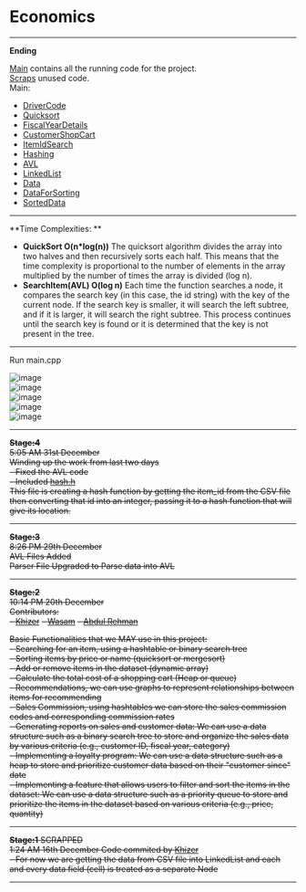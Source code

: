 # Economics
---
**Ending**  

[Main](https://github.com/khizer-kt/Economics/tree/main/work) contains all the running code for the project.  
[Scraps](https://github.com/khizer-kt/Economics/tree/main/scrap) unused code.  
Main:  
- [DriverCode](https://github.com/khizer-kt/Economics/blob/main/work/main.cpp)
- [Quicksort](https://github.com/khizer-kt/Economics/blob/main/work/sort.h)  
- [FiscalYearDetails](https://github.com/khizer-kt/Economics/blob/main/work/main.h)  
- [CustomerShopCart](https://github.com/khizer-kt/Economics/blob/main/work/main.h)  
- [ItemIdSearch](https://github.com/khizer-kt/Economics/blob/main/work/main.h)  
- [Hashing](https://github.com/khizer-kt/Economics/blob/main/work/main.h)  
- [AVL](https://github.com/khizer-kt/Economics/blob/main/work/main.h)  
- [LinkedList](https://github.com/khizer-kt/Economics/blob/main/work/main.h)
- [Data](https://github.com/khizer-kt/Economics/blob/main/work/test.csv)
- [DataForSorting](https://github.com/khizer-kt/Economics/blob/main/work/test3.csv)
- [SortedData](https://github.com/khizer-kt/Economics/blob/main/work/test4.csv)  

---   
**Time Complexities: **  
- **QuickSort O(n*log(n))** The quicksort algorithm divides the array into two halves and then recursively sorts each half. This means that the time complexity is proportional to the number of elements in the array multiplied by the number of times the array is divided (log n).  
- **SearchItem(AVL) O(log n)** Each time the function searches a node, it compares the search key (in this case, the id string) with the key of the current node. If the search key is smaller, it will search the left subtree, and if it is larger, it will search the right subtree. This process continues until the search key is found or it is determined that the key is not present in the tree.


---
Run main.cpp    
  
![image](https://user-images.githubusercontent.com/99535489/210188553-9a1bdd47-3bc5-416d-8b0d-233b5590ac03.png)    
![image](https://user-images.githubusercontent.com/99535489/210188565-65ba4953-f5bb-4fbe-94fa-05e90e2de132.png)    
![image](https://user-images.githubusercontent.com/99535489/210188579-7e91dab1-e254-4ad1-b275-122a27a81fa0.png)    
![image](https://user-images.githubusercontent.com/99535489/210188587-b948c211-26f9-4bce-b909-f9642aaba4ae.png)    
![image](https://user-images.githubusercontent.com/99535489/210188596-1bfb9106-fe7a-4dc8-8dcc-b46126cc2ed7.png)    

---
~~**Stage:4**~~  
~~5:05 AM 31st December~~  
~~Winding up the work from last two days~~  
~~- Fixed the AVL code~~  
~~- Included [hash.h](https://github.com/khizer-kt/Economics/blob/main/hash.h)~~  
~~This file is creating a hash function by getting the item_id from the CSV file then converting that id into an integer, passing it to a hash function that will give its location.~~  

---  
~~**Stage:3**~~  
~~8:26 PM 29th December~~  
~~AVL Files Added~~  
~~Parser File Upgraded to Parse data into AVL~~  

---
~~**Stage:2**~~  
~~10:14 PM 20th December~~  
~~Contributors:~~  
~~- [Khizer](https://github.com/khizer-kt)~~
~~- [Wasam](https://github.com/wasam-khan)~~
~~- [Abdul Rehman](https://github.com/ara8256)~~
  
~~Basic Functionalities that we MAY use in this project:~~  
~~- Searching for an item, using a hashtable or binary search tree~~  
~~- Sorting items by price or name (quicksort or mergesort)~~  
~~- Add or remove items in the dataset (dynamic array)~~  
~~- Calculate the total cost of a shopping cart (Heap or queue)~~  
~~- Recommendations, we can use graphs to represent relationships between items for recommending~~  
~~- Sales Commission, using hashtables we can store the sales commission codes and corresponding commission rates~~  
~~- Generating reports on sales and customer data: We can use a data structure such as a binary search tree to store and organize the sales data by various criteria (e.g., customer ID, fiscal year, category)~~  
~~- Implementing a loyalty program: We can use a data structure such as a heap to store and prioritize customer data based on their "customer since" date~~  
~~- Implementing a feature that allows users to filter and sort the items in the dataset: We can use a data structure such as a priority queue to store and prioritize the items in the dataset based on various criteria (e.g., price, quantity)~~  


---

~~**Stage:1** SCRAPPED~~   
~~1:24 AM 16th December Code commited by [Khizer](https://github.com/khizer-kt)~~  
~~- For now we are getting the data from CSV file into LinkedList and each and every data field (cell) is treated as a separate Node~~   
  
---
